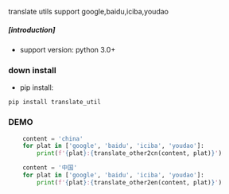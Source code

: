 
translate utils support google,baidu,iciba,youdao
##### [introduction]

* support version: python 3.0+

### down install

* pip install:
```shell
pip install translate_util
```

### DEMO

```python
    content = 'china'
    for plat in ['google', 'baidu', 'iciba', 'youdao']:
        print(f'{plat}:{translate_other2cn(content, plat)}')

    content = '中国'
    for plat in ['google', 'baidu', 'iciba', 'youdao']:
        print(f'{plat}:{translate_other2en(content, plat)}')
```